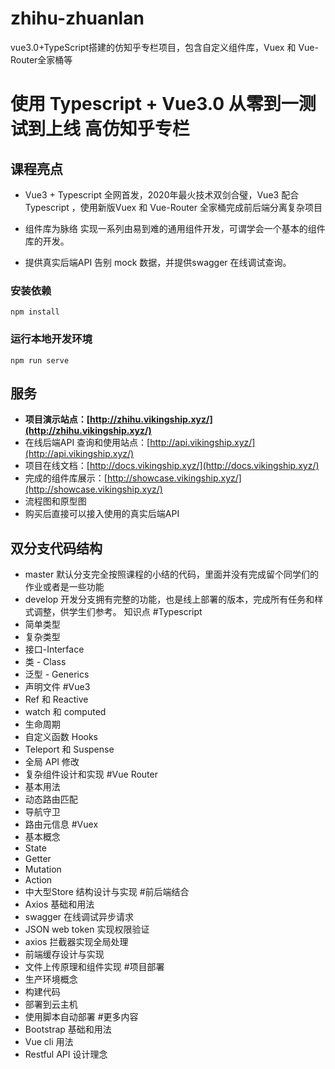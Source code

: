 # zhihu-zhuanlan
vue3.0+TypeScript搭建的仿知乎专栏项目，包含自定义组件库，Vuex 和 Vue-Router全家桶等
# 使用 Typescript + Vue3.0 从零到一测试到上线 高仿知乎专栏

## 课程亮点

* Vue3 + Typescript 全网首发，2020年最火技术双剑合璧，Vue3 配合 Typescript ，使用新版Vuex 和 Vue-Router 全家桶完成前后端分离复杂项目

* 组件库为脉络 实现一系列由易到难的通用组件开发，可谓学会一个基本的组件库的开发。

* 提供真实后端API 告别 mock 数据，并提供swagger 在线调试查询。

### 安装依赖

```
npm install
```

### 运行本地开发环境

```
npm run serve
```

## 服务

* **项目演示站点：[http://zhihu.vikingship.xyz/](http://zhihu.vikingship.xyz/)**
* 在线后端API 查询和使用站点：[http://api.vikingship.xyz/](http://api.vikingship.xyz/)
* 项目在线文档：[http://docs.vikingship.xyz/](http://docs.vikingship.xyz/)
* 完成的组件库展示：[http://showcase.vikingship.xyz/](http://showcase.vikingship.xyz/)
* 流程图和原型图
* 购买后直接可以接入使用的真实后端API


## 双分支代码结构

* master 默认分支完全按照课程的小结的代码，里面并没有完成留个同学们的作业或者是一些功能
* develop 开发分支拥有完整的功能，也是线上部署的版本，完成所有任务和样式调整，供学生们参考。
知识点
#Typescript
* 简单类型
* 复杂类型
* 接口-Interface
* 类 - Class
* 泛型 - Generics
* 声明文件
#Vue3
* Ref 和 Reactive
* watch 和 computed
* 生命周期
* 自定义函数 Hooks
* Teleport 和 Suspense
* 全局 API 修改
* 复杂组件设计和实现
#Vue Router
* 基本用法
* 动态路由匹配
* 导航守卫
* 路由元信息
#Vuex
* 基本概念
* State
* Getter
* Mutation
* Action
* 中大型Store 结构设计与实现
#前后端结合
* Axios 基础和用法
* swagger 在线调试异步请求
* JSON web token 实现权限验证
* axios 拦截器实现全局处理
* 前端缓存设计与实现
* 文件上传原理和组件实现
#项目部署
* 生产环境概念
* 构建代码
* 部署到云主机
* 使用脚本自动部署
#更多内容
* Bootstrap 基础和用法
* Vue cli 用法
* Restful API 设计理念